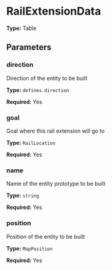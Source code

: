 # RailExtensionData

**Type:** Table

## Parameters

### direction

Direction of the entity to be built

**Type:** `defines.direction`

**Required:** Yes

### goal

Goal where this rail extension will go to

**Type:** `RailLocation`

**Required:** Yes

### name

Name of the entity prototype to be built

**Type:** `string`

**Required:** Yes

### position

Position of the entity to be built

**Type:** `MapPosition`

**Required:** Yes

